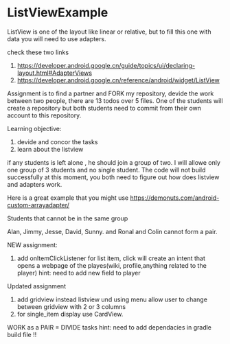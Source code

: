 # ListViewExample
ListView is one of the layout like linear or relative, but to fill this one with data you will need to use adapters.

check these two links
1) https://developer.android.google.cn/guide/topics/ui/declaring-layout.html#AdapterViews
2) https://developer.android.google.cn/reference/android/widget/ListView

Assignment is to find a partner and FORK my repository, devide the work between two people, there are 13 todos over 5 files.
One of the students will create a repository but both students need to commit from their own account to this repository.

Learning objective:
1) devide and concor the tasks 
2) learn about the listview

if any students is left alone , he should join a group of two. I will allowe only one group of 3 students and no single student.
The code will not build successfully at this moment, you both need to figure out how does listview and adapters work.

Here is a great example that you might use
https://demonuts.com/android-custom-arrayadapter/

Students that cannot be in the same group

Alan, Jimmy, Jesse, David, Sunny.
and Ronal and Colin cannot form a pair.


NEW assignment:

1) add onItemClickListener for list item,
click will create an intent that opens a webpage of the playes(wiki, profile,anything related to the player)
 hint: need to add new field to player

Updated assignment

1) add gridview instead listview und using menu allow user to change between gridview with 2 or 3 columns
2) for single_item display use CardView.

WORK as a PAIR =  DIVIDE tasks
hint: need to add dependacies in gradle build file !!
